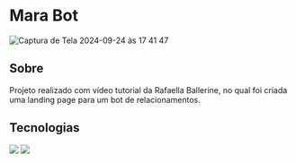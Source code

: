 <h1>Mara Bot</h1>

![Captura de Tela 2024-09-24 às 17 41 47](https://github.com/user-attachments/assets/f2fde3c7-a21a-405a-8764-b3b29541dde3)

<h2>Sobre</h2>
<p>Projeto realizado com vídeo tutorial da Rafaella Ballerine, no qual foi criada uma landing page para um bot de relacionamentos.</p>

## Tecnologias
<div>
  <img src="https://img.shields.io/badge/HTML-239120?style=for-the-badge&logo=html5&logoColor=white">
  <img src="https://img.shields.io/badge/CSS-239120?&style=for-the-badge&logo=css3&logoColor=white">
</div>
